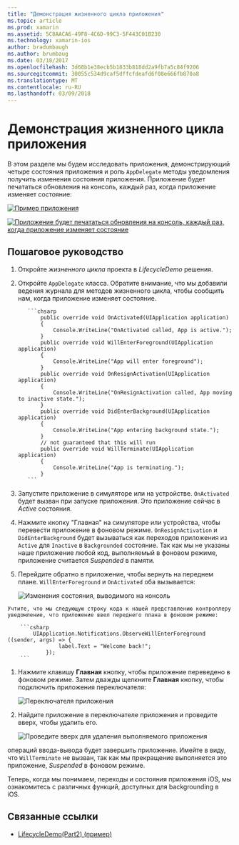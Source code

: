 ```yaml
---
title: "Демонстрация жизненного цикла приложения"
ms.topic: article
ms.prod: xamarin
ms.assetid: 5C8AACA6-49F8-4C6D-99C3-5F443C01B230
ms.technology: xamarin-ios
author: bradumbaugh
ms.author: brumbaug
ms.date: 03/18/2017
ms.openlocfilehash: 3d68b1e38ecb5b1833b818dd2a9fb7a5c84f9206
ms.sourcegitcommit: 30055c534d9caf5dffcfdeafd6f08e666fb870a8
ms.translationtype: MT
ms.contentlocale: ru-RU
ms.lasthandoff: 03/09/2018
---
```

# <a name="application-lifecycle-demo"></a>Демонстрация жизненного цикла приложения

В этом разделе мы будем исследовать приложения, демонстрирующий четыре состояния приложения и роль `AppDelegate` методы уведомления получить изменения состояния приложения. Приложение будет печататься обновления на консоль, каждый раз, когда приложение изменяет состояние:

 [![](application-lifecycle-demo-images/image3.png "Пример приложения")](application-lifecycle-demo-images/image3.png#lightbox)

 [![](application-lifecycle-demo-images/image4.png "Приложение будет печататься обновления на консоль, каждый раз, когда приложение изменяет состояние")](application-lifecycle-demo-images/image4.png#lightbox)

## <a name="walkthrough"></a>Пошаговое руководство


  1. Откройте _жизненного цикла_ проекта в _LifecycleDemo_ решения.
  1. Откройте `AppDelegate` класса. Обратите внимание, что мы добавили ведения журнала для методов жизненного цикла, чтобы сообщить нам, когда приложение изменяет состояние.

            ```chsarp
                public override void OnActivated(UIApplication application)
                {
                    Console.WriteLine("OnActivated called, App is active.");
                }
                public override void WillEnterForeground(UIApplication application)
                {
                    Console.WriteLine("App will enter foreground");
                }
                public override void OnResignActivation(UIApplication application)
                {
                    Console.WriteLine("OnResignActivation called, App moving to inactive state.");
                }
                public override void DidEnterBackground(UIApplication application)
                {
                    Console.WriteLine("App entering background state.");
                }
                // not guaranteed that this will run
                public override void WillTerminate(UIApplication application)
                {
                    Console.WriteLine("App is terminating.");
                }
            ```

  1. Запустите приложение в симуляторе или на устройстве. `OnActivated` будет вызван при запуске приложения. Это приложение сейчас в _Active_ состояния.
  1. Нажмите кнопку "Главная" на симуляторе или устройства, чтобы перевести приложение в фоновом режиме. `OnResignActivation` и `DidEnterBackground` будет вызываться как переходов приложения из `Active` для `Inactive` в `Backgrounded` состояние. Так как мы не указаны наше приложение любой код, выполняемый в фоновом режиме, приложение считается _Suspended_ в памяти.
  1. Перейдите обратно в приложение, чтобы вернуть на переднем плане. `WillEnterForeground` и `OnActivated` оба вызывается:

        ![](application-lifecycle-demo-images/image4.png "Изменения состояния, выводимого на консоль")

    Учтите, что мы следующую строку кода к нашей представлению контроллеру уведомление, что приложение ввел переднего плана в фоновом режиме:

        ```csharp
            UIApplication.Notifications.ObserveWillEnterForeground ((sender, args) => {
                    label.Text = "Welcome back!";
                });
        ```

1. Нажмите клавишу **Главная** кнопку, чтобы приложение переведено в фоновом режиме. Затем дважды щелкните **Главная** кнопку, чтобы подключить приложения переключателя:
    
    ![](application-lifecycle-demo-images/app-switcher-.png "Переключателя приложения")
  
1. Найдите приложение в переключателе приложения и проведите вверх, чтобы удалить его.
    
    ![](application-lifecycle-demo-images/app-switcher-swipe-.png "Проведите вверх для удаления выполняемого приложения") 
    
операций ввода-вывода будет завершить приложение. Имейте в виду, что `WillTerminate` не вызван, так как мы прекращение выполняется это приложение, _Suspended_ в фоновом режиме.

Теперь, когда мы понимаем, переходы и состояния приложения iOS, мы ознакомитесь с различных функций, доступных для backgrounding в iOS.



## <a name="related-links"></a>Связанные ссылки

- [LifecycleDemo(Part2) (пример)](https://developer.xamarin.com/samples/monotouch/LifecycleDemo/)
